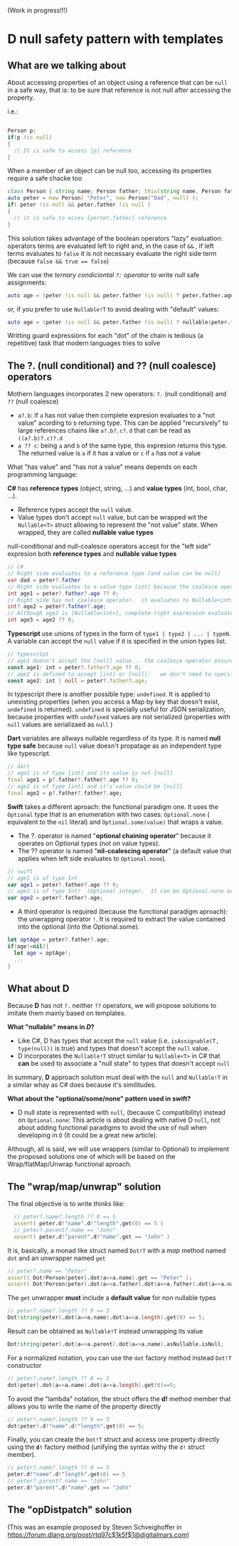 (Work in progress!!!)

# D null safety pattern with templates

## What are we talking about

About accessing properties of an object using a reference that can be  `null` in a safe way, that is: to be sure that reference is not null after accessing the property.

i.e.:

```d

Person p;
if(p !is null) 
{
  // It is safe to access [p] reference
}
```

When a member of an object can be null too, accessing its properties require a safe chacke too

```d
class Person { string name; Person father; this(string name, Person father){ this.name = name; this.father = father; } }
auto peter = new Person( "Peter", new Person("Dad", null) );
if( peter !is null && peter.father !is null ) 
{
  // it is safe to acces [perter.father] reference
}
```

This solution takes advantage of the boolean operators "lazy" evaluation:   operators terms are evaluated left to right and, in the case of ``&&`` , if left terms evaluates to `false` it is not necessary evaluate the right side term (because ``false && true == false``)

We can use the *ternary condiciontal ``?:`` operator* to write null safe assignments:

```d
auto age = (peter !is null && peter.father !is null) ? peter.father.age : 0;

```

or, if you prefer to use ``Nullable!T`` to avoid dealing with "default" values:

```d
auto age = (peter !is null && peter.father !is null) ? nullable(peter.father.age) : nullable!int();

```

Writting guard expressions for each "dot" of the chain is tedious (a repetitive) task that modern languages tries to solve

## The ?. (null conditional) and  ?? (null coalesce) operators

Mothern languages incorporates 2 new operators: `?.` (null conditional) and `??` (null coalesce)

* `a?.b`:  if `a` has not value then complete expresion evaluates to a "not value" acording to ``b`` returning type.  This can be applied "recursively" to large references chains like `a?.b?.c?.d`  that can be read as  ``((a?.b)?.c)?.d``
* ``a ?? c``:  being `a` and `b`  of the same type, this expresion returns this type.  The returned value is ``a`` if it has a value or ``c`` if  ``a`` has not a value

What "has value" and "has not a value" means depends on each programming language:

**C#** has **reference types** (object, string, ...) and **value types** (int, bool, char, ...).

* Reference types accept the ``null`` value.
* Value types don't accept ``null`` value, but can be wrapped wit the ``Nullable<T>`` struct allowing to represent the "not value" state. When wrapped, they are called **nullable value types**

null-conditional and null-coalesce operators accept for the "left side" expresion both **reference types** and **nullable value types**

```c#
// C#
// Right side evaluates to a reference type (and value can be null)
var dad = peter?.father
// Right side evaluates to a value type (int) because the coalesce operator
int age1 = peter?.father?.age ?? 0;
// Right side has not coalesce operator.  it evaluates to Nullable<int>
int? age2 = peter?.father?.age;
// Although age2 is [Nullable<int>], complete right expression evaluates to [int] because the coalesce operator
int age3 = age2 ?? 0;
```

**Typescript** use unions of types in the form of ``type1 | type2 | ... | typeN``.  A variable can accept the ``null`` value if it is specified in the union types list.

```typescript
// typescript
// age1 doesn't accept the [null] value... the coalesce operator ensures a default value if left side expresion evaluates to null
const age1: int = peter?.father?.age ?? 0;
// age2 is defined to accept [int] or [null]:   we don't need to specified a default value.
const age2: int | null = peter?.father?.age;
```

In typescript there is another possible type:   ```undefined```.  It is applied to unexisting properties (when you access a Map by key that doesn't exist, ``undefined`` is returned).  ```undefined``` is specially useful for JSON serialization, because properties with ```undefined``` values are not serialized  (properties with ```null``` values are serializaed as ``null`` )

**Dart** variables are allways nullable regardless of its type.  It is named **null type safe** because ``null`` value doesn't propatage as an independent type like typescript.

```dart
// dart
// age1 is of type [int] and its value is not [null]
final age1 = p?.father?.father?.age ?? 0; 
// age2 is of type [int] and it's value could be [null]
final age2 = p?.father?.father?.age; 
```

**Swift** takes a different aproach: the functional paradigm one.   It uses the ``Optional`` type that is an enumeration with two cases:  ``Optional.none`` ( equivalent to the ``nil`` literal) and ``Optional.some(value)`` that wraps a value.

* The ?. operator  is named "**optional chaining operator**" because it operates on Optional types (not on value types).
* The ?? operator is named "**nil-coalescing operator**" (a default value that applies when left side evaluates to ``Optional.none``).

```swift
// swift
// age1 is of type Int
var age1 = peter?.father?.age ?? 0;  
// age2 is of type Int?  (Optional integer.  It can be Optional.none or Optional.some(x) ). 
var age2 = peter?.father?.age; 

```

* A third operator is required (because the functional paradigm aproach):  the unwrapping operator  ``!``.  It is required to extract the value contained into the optional (into the Optional.some).

```swift
let optAge = peter?.father?.age;
if(age!=nil){
  let age = optAge!;
  ...
}
```

## What about D

Because **D** has not ``?.`` neither ``??`` operators, we will propose solutions to imitate them mainly based on templates.

**What "nullable" means in ***D***?**

* Like C#, D has types that accept the ```null``` value (i.e.  ``isAssignable(T, type(null))`` is true)  and types that doesn't accept the ```null```  value.
* D incorporates the ``Nullable!T`` struct similar tu ``Nullable<T>`` in C# that __can__ be used to associate a "null state" to types that doesn't accept ```null```

In summary, **D** approach solution must deal with the ``null`` and ``Nullable!T`` in a similar whay as C# does because it's similitudes.

**What about the "optional/some/none" pattern used in swift?**

* D null state is represented with ``null``, (because C compatibility) instead on ``Optional.none``:  This article is about dealing with native D ``null``, not about adding functional paradigms to avoid the use of null when developing in ``D`` (It could be a great new article).

Although, all is said, we will use wrappers (similar to Optional) to implement the proposed solutions one of which will be based on the Wrap/flatMap/Unwrap functional aproach.

## The  "wrap/map/unwrap" solution

The final objective is to write thinks like:

```D
  // peter?.name?.length ?? 0 == 5
  assert( peter.d!"name".d!"length".get(0) == 5 )
  // peter?.parent?.name == "John"
  assert( peter.d!"parent".d!"name".get == "John" )
```

It is, basically, a monad like struct named ``Dot!T`` with a *map* method named ``dot`` and an unwrapper named ``get``

```D
// peter?.name == "Peter"
assert( Dot!Person(peter).dot(a=>a.name).get == "Peter" );
assert( Dot!Person(peter).dot(a=>a.father).dot(a=>a.father).dot(a=>a.name).get is null );
```

The ``get`` unwrapper **must** include a **default value** for non nullable types

```D
// peter?.name?.length ?? 0 == 5
Dot!string(peter).dot(a=>a.name).dot(a=>a.length).get(0) == 5;
```

Result can be obtained as ``Nullable!T`` instead unwrapping its value

```D
Dot!string(peter).dot(a=>a.parent).dot(a=>a.name).asNullable.isNull;
```

For a normalized notation, you can use the ``dot`` factory method instead ``Dot!T`` constructor

```D
// peter?.name?.length ?? 0 == 5
dot(peter).dot(a=>a.name).dot(a=>a.length).get(0)==5;
```

To avoid the "lambda" notation, the struct offers the **d!** method member that allows you to write the name of the property directly

```D
// peter?.name?.length ?? 0 == 5
dot(peter).d!"name".d!"length".get(0) == 5;
```

Finally, you can create the ``Dot!T`` struct and access one property directly using the **``d!``** factory method (unifying the syntax withy the ``d!`` struct member).

```D
// peter?.name?.length ?? 0 == 5
peter.d!"name".d!"length".get(0) == 5
// peter?.parent?.name == "John"
peter.d!"parent".d!"name".get == "John"
```

## The "opDistpatch" solution

(This was an example proposed by Steven Schveighoffer in https://forum.dlang.org/post/rtq97c$1k5f$1@digitalmars.com)
